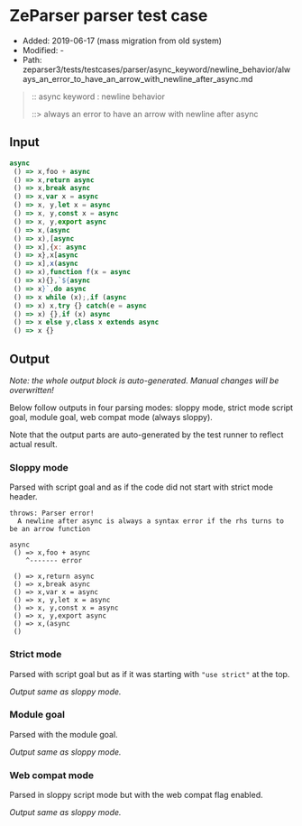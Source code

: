 # ZeParser parser test case

- Added: 2019-06-17 (mass migration from old system)
- Modified: -
- Path: zeparser3/tests/testcases/parser/async_keyword/newline_behavior/always_an_error_to_have_an_arrow_with_newline_after_async.md

> :: async keyword : newline behavior
>
> ::> always an error to have an arrow with newline after async

## Input

`````js
async 
 () => x,foo + async 
 () => x,return async 
 () => x,break async 
 () => x,var x = async 
 () => x, y,let x = async 
 () => x, y,const x = async 
 () => x, y,export async 
 () => x,(async 
 () => x),[async 
 () => x],{x: async 
 () => x},x[async 
 () => x],x(async 
 () => x),function f(x = async 
 () => x){},`${async 
 () => x}`,do async 
 () => x while (x);,if (async 
 () => x) x,try {} catch(e = async 
 () => x) {},if (x) async 
 () => x else y,class x extends async 
 () => x {}
`````

## Output

_Note: the whole output block is auto-generated. Manual changes will be overwritten!_

Below follow outputs in four parsing modes: sloppy mode, strict mode script goal, module goal, web compat mode (always sloppy).

Note that the output parts are auto-generated by the test runner to reflect actual result.

### Sloppy mode

Parsed with script goal and as if the code did not start with strict mode header.

`````
throws: Parser error!
  A newline after async is always a syntax error if the rhs turns to be an arrow function

async
 () => x,foo + async
    ^------- error

 () => x,return async
 () => x,break async
 () => x,var x = async
 () => x, y,let x = async
 () => x, y,const x = async
 () => x, y,export async
 () => x,(async
 ()
`````

### Strict mode

Parsed with script goal but as if it was starting with `"use strict"` at the top.

_Output same as sloppy mode._

### Module goal

Parsed with the module goal.

_Output same as sloppy mode._

### Web compat mode

Parsed in sloppy script mode but with the web compat flag enabled.

_Output same as sloppy mode._
